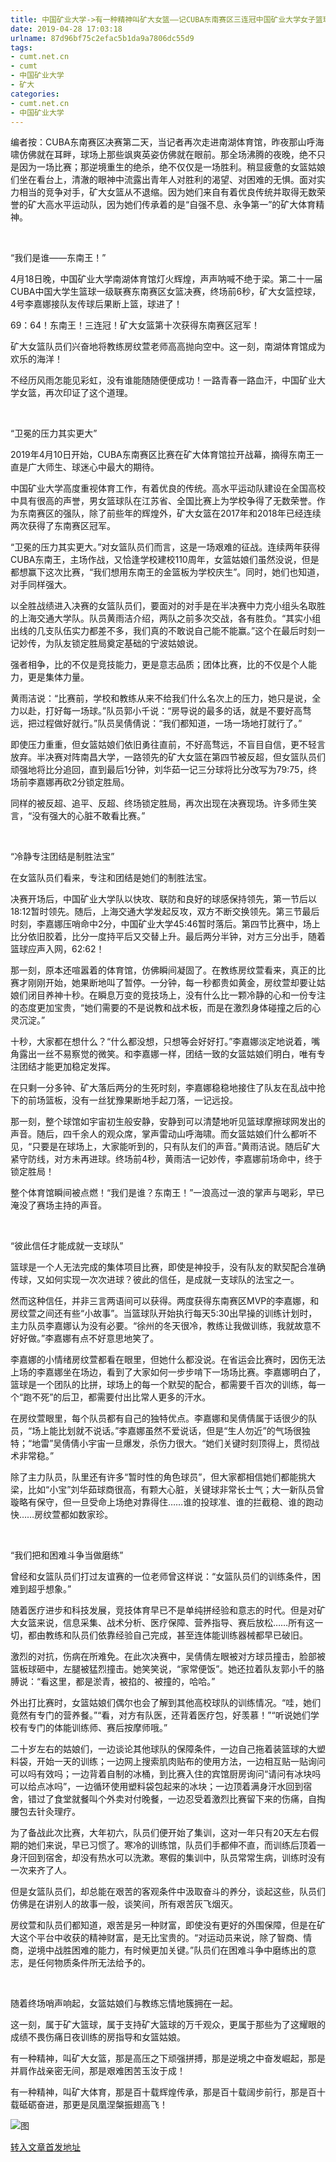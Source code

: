 ```yaml
---
title: 中国矿业大学->有一种精神叫矿大女篮——记CUBA东南赛区三连冠中国矿业大学女子篮球队 | cumt.net.cn
date: 2019-04-28 17:03:18
urlname: 87d96bf75c2efac5b1da9a7806dc55d9
tags: 
- cumt.net.cn
- cumt
- 中国矿业大学
- 矿大
categories:
- cumt.net.cn
- 中国矿业大学
---
```


编者按：CUBA东南赛区决赛第二天，当记者再次走进南湖体育馆，昨夜那山呼海啸仿佛就在耳畔，球场上那些飒爽英姿仿佛就在眼前。那全场沸腾的夜晚，绝不只是因为一场比赛；那逆境重生的绝杀，绝不仅仅是一场胜利。稍显疲惫的女篮姑娘们坐在看台上，清澈的眼神中流露出青年人对胜利的渴望、对困难的无惧。面对实力相当的竞争对手，矿大女篮从不退缩。因为她们来自有着优良传统并取得无数荣誉的矿大高水平运动队，因为她们传承着的是“自强不息、永争第一”的矿大体育精神。

  

“我们是谁——东南王！”

4月18日晚，中国矿业大学南湖体育馆灯火辉煌，声声呐喊不绝于梁。第二十一届CUBA中国大学生篮球一级联赛东南赛区女篮决赛，终场前6秒，矿大女篮控球，4号李嘉娜接队友传球后果断上篮，球进了！

69：64！东南王！三连冠！矿大女篮第十次获得东南赛区冠军！

矿大女篮队员们兴奋地将教练房纹萱老师高高抛向空中。这一刻，南湖体育馆成为欢乐的海洋！

不经历风雨怎能见彩虹，没有谁能随随便便成功！一路青春一路血汗，中国矿业大学女篮，再次印证了这个道理。

  

“卫冕的压力其实更大”

2019年4月10日开始，CUBA东南赛区比赛在矿大体育馆拉开战幕，摘得东南王一直是广大师生、球迷心中最大的期待。

中国矿业大学高度重视体育工作，有着优良的传统。高水平运动队建设在全国高校中具有很高的声誉，男女篮球队在江苏省、全国比赛上为学校争得了无数荣誉。作为东南赛区的强队，除了前些年的辉煌外，矿大女篮在2017年和2018年已经连续两次获得了东南赛区冠军。

“卫冕的压力其实更大。”对女篮队员们而言，这是一场艰难的征战。连续两年获得CUBA东南王，主场作战，又恰逢学校建校110周年，女篮姑娘们虽然没说，但是都想赢下这次比赛，“我们想用东南王的金篮板为学校庆生”。同时，她们也知道，对手同样强大。

以全胜战绩进入决赛的女篮队员们，要面对的对手是在半决赛中力克小组头名取胜的上海交通大学队。队员黄雨洁介绍，两队之前多次交战，各有胜负。“其实小组出线的几支队伍实力都差不多，我们真的不敢说自己能不能赢。”这个在最后时刻一记妙传，为队友锁定胜局奠定基础的宁波姑娘说。

强者相争，比的不仅是竞技能力，更是意志品质；团体比赛，比的不仅是个人能力，更是集体力量。

黄雨洁说：“比赛前，学校和教练从来不给我们什么名次上的压力，她只是说，全力以赴，打好每一场球。”队员郭小千说：“房导说的最多的话，就是不要好高骛远，把过程做好就行。”队员吴倩倩说：“我们都知道，一场一场地打就行了。”

即使压力重重，但女篮姑娘们依旧勇往直前，不好高骛远，不盲目自信，更不轻言放弃。半决赛对阵南昌大学，一路领先的矿大女篮在第四节被反超，但女篮队员们顽强地将比分追回，直到最后1分钟，刘华茹一记三分球将比分改写为79:75，终场前李嘉娜再砍2分锁定胜局。

同样的被反超、追平、反超、终场锁定胜局，再次出现在决赛现场。许多师生笑言，“没有强大的心脏不敢看比赛。”

  

“冷静专注团结是制胜法宝”

在女篮队员们看来，专注和团结是她们的制胜法宝。

决赛开场后，中国矿业大学队以快攻、联防和良好的球感保持领先，第一节后以18:12暂时领先。随后，上海交通大学发起反攻，双方不断交换领先。第三节最后时刻，李嘉娜压哨命中2分，中国矿业大学45:46暂时落后。第四节比赛中，场上比分依旧胶着，比分一度持平后又交替上升。最后两分半钟，对方三分出手，随着篮球应声入网，62:62！

那一刻，原本还喧嚣着的体育馆，仿佛瞬间凝固了。在教练房纹萱看来，真正的比赛才刚刚开始，她果断地叫了暂停。一分钟，每一秒都贵如黄金，房纹萱却要让姑娘们闭目养神十秒。在瞬息万变的竞技场上，没有什么比一颗冷静的心和一份专注的态度更加宝贵，“她们需要的不是说教和战术板，而是在激烈身体碰撞之后的心灵沉淀。”

十秒，大家都在想什么？“什么都没想，只想等会好好打。”李嘉娜淡定地说着，嘴角露出一丝不易察觉的微笑。和李嘉娜一样，团结一致的女篮姑娘们明白，唯有专注团结才能更加稳定发挥。

在只剩一分多钟、矿大落后两分的生死时刻，李嘉娜稳稳地接住了队友在乱战中抢下的前场篮板，没有一丝犹豫果断地手起刀落，一记远投。

那一刻，整个球馆如宇宙初生般安静，安静到可以清楚地听见篮球摩擦球网发出的声音。随后，四千余人的观众席，掌声雷动山呼海啸。而女篮姑娘们什么都听不见，“只要是在球场上，大家能听到的，只有队友们的声音。”黄雨洁说。随后矿大紧守防线，对方未再进球。终场前4秒，黄雨洁一记妙传，李嘉娜前场命中，终于锁定胜局！

整个体育馆瞬间被点燃！“我们是谁？东南王！”一浪高过一浪的掌声与喝彩，早已淹没了赛场主持的声音。

  

“彼此信任才能成就一支球队”

篮球是一个人无法完成的集体项目比赛，即使是神投手，没有队友的默契配合准确传球，又如何实现一次次进球？彼此的信任，是成就一支球队的法宝之一。

然而这种信任，并非三言两语间可以获得。两度获得东南赛区MVP的李嘉娜，和房纹萱之间还有些“小故事”。当篮球队开始执行每天5:30出早操的训练计划时，主力队员李嘉娜认为没有必要。“徐州的冬天很冷，教练让我做训练，我就故意不好好做。”李嘉娜有点不好意思地笑了。

李嘉娜的小情绪房纹萱都看在眼里，但她什么都没说。在省运会比赛时，因伤无法上场的李嘉娜坐在场边，看到了大家如何一步步啃下一场场比赛。李嘉娜明白了，篮球是一个团队的比拼，球场上的每一个默契的配合，都需要千百次的训练，每一个“跑不死”的后卫，都需要付出比常人更多的汗水。

在房纹萱眼里，每个队员都有自己的独特优点。李嘉娜和吴倩倩属于话很少的队员，“场上能比划就不说话。”李嘉娜虽然不爱说话，但是“生人勿近”的气场很独特；“地雷”吴倩倩小宇宙一旦爆发，杀伤力很大。“她们关键时刻顶得上，贯彻战术非常稳。”

除了主力队员，队里还有许多“暂时性的角色球员”，但大家都相信她们都能挑大梁，比如“小宝”刘华茹球商很高，有颗大心脏，关键球非常长士气；大一新队员曾璇略有保守，但一旦受命上场绝对靠得住……谁的投球准、谁的拦截稳、谁的跑动快……房纹萱都如数家珍。

  

“我们把和困难斗争当做磨练”

曾经和女篮队员们打过友谊赛的一位老师曾这样说：“女篮队员们的训练条件，困难到超乎想象。”

随着医疗进步和科技发展，竞技体育早已不是单纯拼经验和意志的时代。但是对矿大女篮来说，信息采集、战术分析、医疗保障、营养指导、赛后放松……所有这一切，都由教练和队员们依靠经验自己完成，甚至连体能训练器械都早已破旧。

激烈的对抗，伤病在所难免。在此次决赛中，吴倩倩左眼被对方球员撞击，脸部被篮板球砸中，左腿被猛烈撞击。她笑笑说，“家常便饭”。她还拉着队友郭小千的胳膊说：“看这里，都是淤青，被掐的、被撞的，哈哈。”

外出打比赛时，女篮姑娘们偶尔也会了解到其他高校球队的训练情况。“哇，她们竟然有专门的营养餐。”“看，对方有队医，还背着医疗包，好羡慕！”“听说她们学校有专门的体能训练师、赛后按摩师哦。”

二十岁左右的姑娘们，一边谈论其他球队的保障条件，一边自己拖着装篮球的大塑料袋，开始一天的训练；一边网上搜索肌肉贴布的使用方法，一边相互贴一贴询问可以吗有效吗；一边背着自制的冰桶，到比赛入住的宾馆厨房询问“请问有冰块吗可以给点冰吗”，一边循环使用塑料袋包起来的冰块；一边顶着满身汗水回到宿舍，错过了食堂就餐叫个外卖对付晚餐，一边忍受着激烈比赛留下来的伤痛，自掏腰包去针灸理疗。

为了备战此次比赛，大年初六，队员们便开始了集训，这对一年只有20天左右假期的她们来说，早已习惯了。寒冷的训练馆，队员们手都伸不直，而训练后顶着一身汗回到宿舍，却没有热水可以洗漱。寒假的集训中，队员常常生病，训练时没有一次来齐了人。

但是女篮队员们，却总能在艰苦的客观条件中汲取奋斗的养分，谈起这些，队员们仿佛是在讲别人的故事一般，谈笑间，所有艰苦灰飞烟灭。

房纹萱和队员们都知道，艰苦是另一种财富，即使没有更好的外围保障，但是在矿大这个平台中收获的精神财富，是无比宝贵的。“对运动员来说，除了智商、情商，逆境中战胜困难的能力，有时候更加关键。”队员们在困难斗争中磨练出的意志，是任何物质条件所无法给予的。

  

随着终场哨声响起，女篮姑娘们与教练忘情地簇拥在一起。

这一刻，属于矿大篮球，属于支持矿大篮球的万千观众，更属于那些为了这耀眼的成绩不畏伤痛日夜训练的房指导和女篮姑娘。

有一种精神，叫矿大女篮，那是高压之下顽强拼搏，那是逆境之中奋发崛起，那是并肩作战亲密无间，那是艰难困苦玉汝于成！

有一种精神，叫矿大体育，那是百十载辉煌传承，那是百十载阔步前行，那是百十载砥砺奋进，那更是凤凰涅槃振翅高飞！

![图](http://xwzx.cumt.edu.cn/_upload/article/images/16/75/7a946fef4cbabf734f419ab8798f/e33a6942-e1aa-4686-bcd4-117867e858e9.jpg)

[转入文章首发地址](http://xwzx.cumt.edu.cn/f4/43/c521a521283/page.htm)